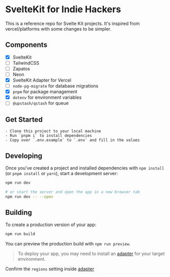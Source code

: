# SvelteKit for Indie Hackers

This is a reference repo for Svelte Kit projects. It's inspired from vercel/platforms with some changes to be simpler.

## Components

- [x] SvelteKit
- [ ] TailwindCSS
- [ ] Zapatos
- [ ] Neon
- [x] SvelteKit Adapter for Vercel
- [ ] `node-pg-migrate` for database migrations
- [x] `pnpm` for package management
- [x] `dotenv` for environment variables
- [ ] `@upstash/qstash` for queue

## Get Started

    - Clone this project to your local machine
    - Run `pnpm i` to install dependencies
    - Copy over `.env.example` to `.env` and fill in the values
    
## Developing

Once you've created a project and installed dependencies with `npm install` (or `pnpm install` or `yarn`), start a development server:

```bash
npm run dev

# or start the server and open the app in a new browser tab
npm run dev -- --open
```

## Building

To create a production version of your app:

```bash
npm run build
```

You can preview the production build with `npm run preview`.

> To deploy your app, you may need to install an [adapter](https://kit.svelte.dev/docs/adapters) for your target environment.

Confirm the `regions` setting inside [adapter](https://kit.svelte.dev/docs/adapter-vercel)
    
